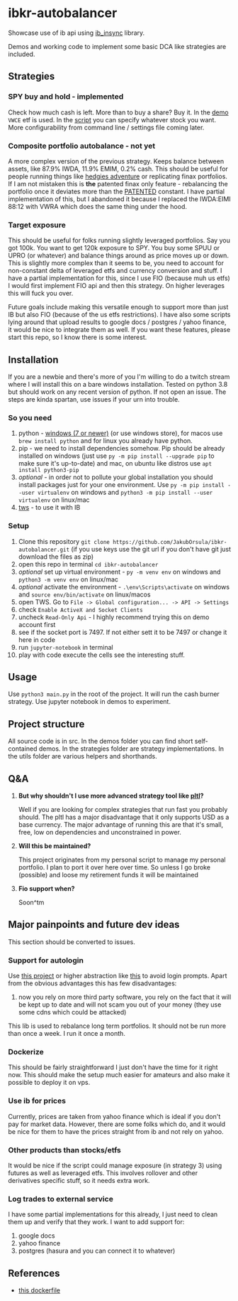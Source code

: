 # ibkr-autobalancer

Showcase use of ib api using [ib_insync](https://ib-insync.readthedocs.io/api.html) library.

Demos and working code to implement some basic DCA like strategies are included.

## Strategies

### SPY buy and hold - implemented
Check how much cash is left. More than to buy a share? Buy it. In the [demo](https://github.com/JakubOrsula/ibkr-autobalancer/blob/master/src/demos/basic_demo.ipynb) `VWCE` etf is used.
In the [script](https://github.com/JakubOrsula/ibkr-autobalancer/blob/master/src/strategies/cash_burner.py) you can specify whatever stock you want.
More configurability from command line / settings file coming later.

### Composite portfolio autobalance - not yet
A more complex version of the previous strategy. Keeps balance between assets, like 87.9% IWDA, 11.9% EMIM, 0.2% cash. 
This should be useful for people running things like [hedgies adventure](https://www.bogleheads.org/forum/viewtopic.php?t=272007)
or replicating finax portfolios. If I am not mistaken this is **the** patented finax only feature - rebalancing the portfolio once it deviates more than
the [PATENTED](https://www.finax.eu/sk/blog/rebalansing-pod-lupou-polskych-blogerov) constant.
I have partial implementation of this, but I abandoned it because I replaced the IWDA:EIMI 88:12 with VWRA which does the same thing under the hood.

### Target exposure
This should be useful for folks running slightly leveraged portfolios. Say you got 100k.
You want to get 120k exposure to SPY. You buy some SPUU or UPRO (or whatever) and balance things around as price moves up or down.
This is slightly more complex than it seems to be, you need to account for non-constant delta of leveraged etfs and currency conversion and stuff.
I have a partial implementation for this, since I use FIO (because muh us etfs) I would first implement FIO api and then this strategy.
On higher leverages this will fuck you over.

Future goals include making this versatile enough to support more than just IB but also FIO (because of the us etfs restrictions).
I have also some scripts lying around that upload results to google docs / postgres / yahoo finance, it would be nice to integrate them as well.
If you want these features, please start this repo, so I know there is some interest.

## Installation

If you are a newbie and there's more of you I'm willing to do a twitch stream where I will install this on a bare windows installation.
Tested on python 3.8 but should work on any recent version of python. If not open an issue. The steps are kinda spartan, use issues if your urn into trouble.

### So you need
1. python - [windows (7 or newer)](https://www.python.org/downloads/release/python-3812/) (or use windows store),
    for macos use `brew install python` and for linux you already have python.
2. pip - we need to install dependencies somehow. Pip should be already installed on windows
   (just use `py -m pip install --upgrade pip` to make sure it's up-to-date) and mac,
    on ubuntu like distros use `apt install python3-pip`
3. *optional* - in order not to pollute your global installation you should install packages just for your one environment.
    Use `py -m pip install --user virtualenv` on windows and `python3 -m pip install --user virtualenv` on linux/mac
4. [tws](https://www.interactivebrokers.com/en/index.php?f=17713) - to use it with IB

### Setup

1. Clone this repository  `git clone https://github.com/JakubOrsula/ibkr-autobalancer.git` (if you use keys use the git url if you don't have git just download the files as zip)
2. open this repo in terminal `cd ibkr-autobalancer`
3. *optional* set up virtual environment - `py -m venv env` on windows and `python3 -m venv env` on linux/mac
4. *optional* activate the environment - `.\env\Scripts\activate` on windows and `source env/bin/activate` on linux/macos
5. open TWS. Go to `File -> Global configuration... -> API -> Settings`
6. check `Enable ActiveX and Socket Clients`
7. uncheck `Read-Only Api` - I highly recommend trying this on demo account first
8. see if the socket port is 7497. If not either sett it to be 7497 or change it here in code
9. run `jupyter-notebook` in terminal
10. play with code execute the cells see the interesting stuff.

## Usage

Use `python3 main.py` in the root of the project. It will run the cash burner strategy.
Use jupyter notebook in demos to experiment.

## Project structure

All source code is in src. In the demos folder you can find short self-contained demos.
In the strategies folder are strategy implementations.
In the utils folder are various helpers and shorthands.

## Q&A

1. **But why shouldn't I use more advanced strategy tool like [pltl](https://www.pairtradinglab.com/ptltrader)?**
    
    Well if you are looking for complex strategies that run fast you probably should. The pltl has a major disadvantage that it only supports USD as a base currency.
    The major advantage of running this are that it's small, free, low on dependencies and unconstrained  in power.

2. **Will this be maintained?**

    This project originates from my personal script to manage my personal portfolio. I plan to port it over here over time.
    So unless I go broke (possible) and loose my retirement funds it will be maintained

3. **Fio support when?**

    Soon^tm

## Major painpoints and future dev ideas

This section should be converted to issues.

### Support for autologin

Use [this project](https://github.com/IbcAlpha/IBC) or higher abstraction like [this](https://github.com/mvberg/ib-gateway-docker) to avoid login prompts.
Apart from the obvious advantages this has few disadvantages:
1. now you rely on more third party software, you rely on the fact that it will be kept up to date and will not scam you out of your money (they use some cdns which could be attacked)

This lib is used to rebalance long term portfolios. It should not be run more than once a week. I run it once a month.

### Dockerize

This should be fairly straightforward I just don't have the time for it right now.
This should make the setup much easier for amateurs and also make it possible to deploy it on vps.

### Use ib for prices

Currently, prices are taken from yahoo finance which is ideal if you don't pay for market data.
However, there are some folks which do, and it would be nice for them to have the prices straight from ib and not rely on yahoo.

### Other products than stocks/etfs

It would be nice if the script could manage exposure (in strategy 3) using futures as well as leveraged etfs. This involves rollover
and other derivatives specific stuff, so it needs extra work.


### Log trades to external service

I have some partial implementations for this already, I just need to clean them up and verify that they work.
I want to add support for:
1. google docs
2. yahoo finance
3. postgres (hasura and you can connect it to whatever)

## References

+ [this dockerfile](https://github.com/chepurko/IBKR-PTL/blob/master/Dockerfile)
